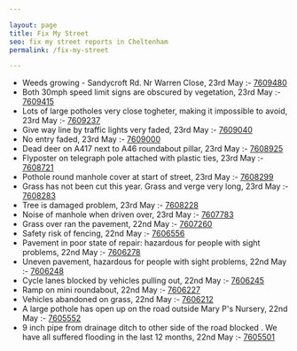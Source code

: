 ```yaml
---

layout: page
title: Fix My Street
seo: fix my street reports in Cheltenham
permalink: /fix-my-street

---
```


<!-- fix_marker starts -->

- Weeds growing - Sandycroft Rd. Nr Warren Close, 23rd May :- [7609480](https://www.fixmystreet.com/report/7609480)
- Both 30mph speed limit signs are obscured by vegetation, 23rd May :- [7609415](https://www.fixmystreet.com/report/7609415)
- Lots of large potholes very close togheter, making it impossible to avoid, 23rd May :- [7609237](https://www.fixmystreet.com/report/7609237)
- Give way line by traffic lights very faded, 23rd May :- [7609040](https://www.fixmystreet.com/report/7609040)
- No entry faded, 23rd May :- [7609000](https://www.fixmystreet.com/report/7609000)
- Dead deer on A417 next to A46 roundabout pillar, 23rd May :- [7608925](https://www.fixmystreet.com/report/7608925)
- Flyposter on telegraph pole attached with plastic ties, 23rd May :- [7608721](https://www.fixmystreet.com/report/7608721)
- Pothole round manhole cover at start of street, 23rd May :- [7608299](https://www.fixmystreet.com/report/7608299)
- Grass has not been cut this year. Grass and verge very long, 23rd May :- [7608283](https://www.fixmystreet.com/report/7608283)
- Tree is damaged problem, 23rd May :- [7608228](https://www.fixmystreet.com/report/7608228)
- Noise of manhole when driven over, 23rd May :- [7607783](https://www.fixmystreet.com/report/7607783)
- Grass over ran the pavement, 22nd May :- [7607260](https://www.fixmystreet.com/report/7607260)
- Safety risk of fencing, 22nd May :- [7606556](https://www.fixmystreet.com/report/7606556)
- Pavement in poor state of repair: hazardous for people with sight problems, 22nd May :- [7606278](https://www.fixmystreet.com/report/7606278)
- Uneven pavement, hazardous for people with sight problems, 22nd May :- [7606248](https://www.fixmystreet.com/report/7606248)
- Cycle lanes blocked by vehicles pulling out, 22nd May :- [7606245](https://www.fixmystreet.com/report/7606245)
- Ramp on mini roundabout, 22nd May :- [7606227](https://www.fixmystreet.com/report/7606227)
- Vehicles abandoned on grass, 22nd May :- [7606212](https://www.fixmystreet.com/report/7606212)
- A large pothole has open up on the road outside Mary P's Nursery, 22nd May :- [7605552](https://www.fixmystreet.com/report/7605552)
- 9 inch pipe from drainage ditch to other side of the road blocked . We have all suffered flooding in the last 12 months, 22nd May :- [7605501](https://www.fixmystreet.com/report/7605501)

<!-- fix_marker ends -->